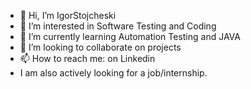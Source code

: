 - 👋 Hi, I’m IgorStojcheski
- 👀 I’m interested in Software Testing and Coding
- 🌱 I’m currently learning Automation Testing and JAVA
- 💞️ I’m looking to collaborate on projects
- 📫 How to reach me: on Linkedin
- I am also actively looking for a job/internship.

<!---
IgorStojcheski/IgorStojcheski is a ✨ special ✨ repository because its `README.md` (this file) appears on your GitHub profile.
You can click the Preview link to take a look at your changes.
--->
